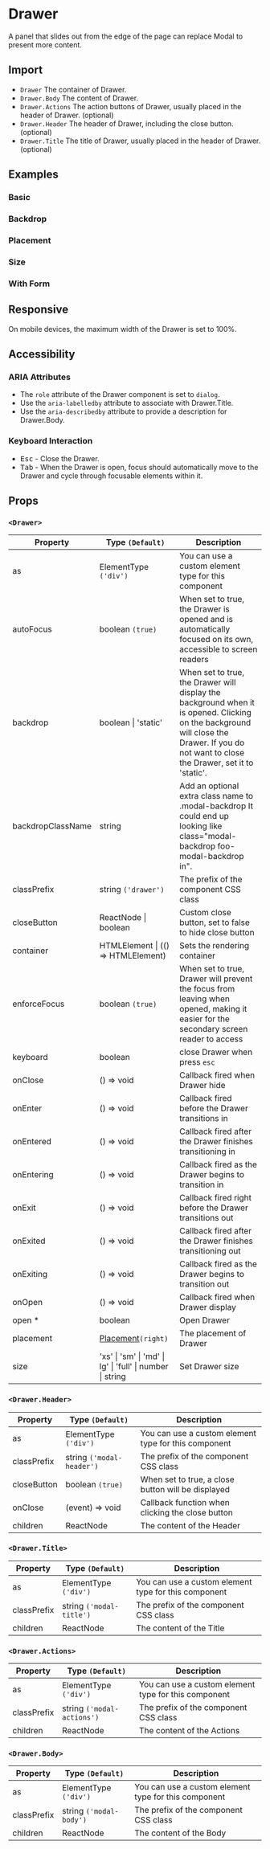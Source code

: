 # Drawer

A panel that slides out from the edge of the page can replace Modal to present more content.

## Import

<!--{include:<import-guide>}-->

- `Drawer` The container of Drawer.
- `Drawer.Body` The content of Drawer.
- `Drawer.Actions` The action buttons of Drawer, usually placed in the header of Drawer. (optional)
- `Drawer.Header` The header of Drawer, including the close button. (optional)
- `Drawer.Title` The title of Drawer, usually placed in the header of Drawer. (optional)

## Examples

### Basic

<!--{include:`basic.md`}-->

### Backdrop

<!--{include:`backdrop.md`}-->

### Placement

<!--{include:`placement.md`}-->

### Size

<!--{include:`size.md`}-->

### With Form

<!--{include:`form.md`}-->

## Responsive

On mobile devices, the maximum width of the Drawer is set to 100%.

<!--{include:<example-responsive>}-->

## Accessibility

### ARIA Attributes

- The `role` attribute of the Drawer component is set to `dialog`.
- Use the `aria-labelledby` attribute to associate with Drawer.Title.
- Use the `aria-describedby` attribute to provide a description for Drawer.Body.

### Keyboard Interaction

- <kbd>Esc</kbd> - Close the Drawer.
- <kbd>Tab</kbd> - When the Drawer is open, focus should automatically move to the Drawer and cycle through focusable elements within it.

## Props

### `<Drawer>`

| Property          | Type `(Default)`                                          | Description                                                                                                                                                                               |
| ----------------- | --------------------------------------------------------- | ----------------------------------------------------------------------------------------------------------------------------------------------------------------------------------------- |
| as                | ElementType `('div')`                                     | You can use a custom element type for this component                                                                                                                                      |
| autoFocus         | boolean `(true)`                                          | When set to true, the Drawer is opened and is automatically focused on its own, accessible to screen readers                                                                              |
| backdrop          | boolean \| 'static'                                       | When set to true, the Drawer will display the background when it is opened. Clicking on the background will close the Drawer. If you do not want to close the Drawer, set it to 'static'. |
| backdropClassName | string                                                    | Add an optional extra class name to .modal-backdrop It could end up looking like class="modal-backdrop foo-modal-backdrop in".                                                            |
| classPrefix       | string `('drawer')`                                       | The prefix of the component CSS class                                                                                                                                                     |
| closeButton       | ReactNode \| boolean                                      | Custom close button, set to false to hide close button                                                                                                                                    |
| container         | HTMLElement \| (() => HTMLElement)                        | Sets the rendering container                                                                                                                                                              |
| enforceFocus      | boolean `(true)`                                          | When set to true, Drawer will prevent the focus from leaving when opened, making it easier for the secondary screen reader to access                                                      |
| keyboard          | boolean                                                   | close Drawer when press `esc`                                                                                                                                                             |
| onClose           | () => void                                                | Callback fired when Drawer hide                                                                                                                                                           |
| onEnter           | () => void                                                | Callback fired before the Drawer transitions in                                                                                                                                           |
| onEntered         | () => void                                                | Callback fired after the Drawer finishes transitioning in                                                                                                                                 |
| onEntering        | () => void                                                | Callback fired as the Drawer begins to transition in                                                                                                                                      |
| onExit            | () => void                                                | Callback fired right before the Drawer transitions out                                                                                                                                    |
| onExited          | () => void                                                | Callback fired after the Drawer finishes transitioning out                                                                                                                                |
| onExiting         | () => void                                                | Callback fired as the Drawer begins to transition out                                                                                                                                     |
| onOpen            | () => void                                                | Callback fired when Drawer display                                                                                                                                                        |
| open \*           | boolean                                                   | Open Drawer                                                                                                                                                                               |
| placement         | [Placement](#code-ts-placement-code)`(right)`             | The placement of Drawer                                                                                                                                                                   |
| size              | 'xs' \| 'sm' \| 'md' \| lg' \| 'full' \| number \| string | Set Drawer size                                                                                                                                                                           |

### `<Drawer.Header>`

| Property    | Type `(Default)`          | Description                                          |
| ----------- | ------------------------- | ---------------------------------------------------- |
| as          | ElementType `('div')`     | You can use a custom element type for this component |
| classPrefix | string `('modal-header')` | The prefix of the component CSS class                |
| closeButton | boolean `(true)`          | When set to true, a close button will be displayed   |
| onClose     | (event) => void           | Callback function when clicking the close button     |
| children    | ReactNode                 | The content of the Header                            |

### `<Drawer.Title>`

| Property    | Type `(Default)`         | Description                                          |
| ----------- | ------------------------ | ---------------------------------------------------- |
| as          | ElementType `('div')`    | You can use a custom element type for this component |
| classPrefix | string `('modal-title')` | The prefix of the component CSS class                |
| children    | ReactNode                | The content of the Title                             |

### `<Drawer.Actions>`

| Property    | Type `(Default)`           | Description                                          |
| ----------- | -------------------------- | ---------------------------------------------------- |
| as          | ElementType `('div')`      | You can use a custom element type for this component |
| classPrefix | string `('modal-actions')` | The prefix of the component CSS class                |
| children    | ReactNode                  | The content of the Actions                           |

### `<Drawer.Body>`

| Property    | Type `(Default)`        | Description                                          |
| ----------- | ----------------------- | ---------------------------------------------------- |
| as          | ElementType `('div')`   | You can use a custom element type for this component |
| classPrefix | string `('modal-body')` | The prefix of the component CSS class                |
| children    | ReactNode               | The content of the Body                              |

<!--{include:(_common/types/placement4.md)}-->
